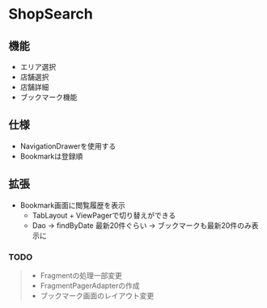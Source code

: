 # ShopSearch

## 機能
* エリア選択
* 店舗選択
* 店舗詳細
* ブックマーク機能

## 仕様
* NavigationDrawerを使用する
* Bookmarkは登録順

## 拡張
* Bookmark画面に閲覧履歴を表示
  * TabLayout + ViewPagerで切り替えができる
  * Dao -> findByDate 最新20件ぐらい -> ブックマークも最新20件のみ表示に
  
### TODO
>  * Fragmentの処理一部変更
>  * FragmentPagerAdapterの作成
>  * ブックマーク画面のレイアウト変更

